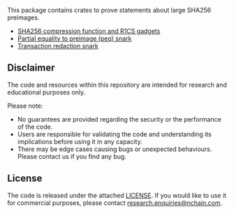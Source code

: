 
This package contains crates to prove statements about large SHA256 preimages.

- [SHA256 compression function and R1CS gadgets](./crates/sha256-cf/README.md)
- [Partial equality to preimage (peq) snark](./crates/peqpreimage-snark/README.md)
- [Transaction redaction snark](./crates/txredaction-snark/README.md)

## Disclaimer
The code and resources within this repository are intended for research and educational purposes only.

Please note:
- No guarantees are provided regarding the security or the performance of the code.
- Users are responsible for validating the code and understanding its implications before using it in any capacity.
- There may be edge cases causing bugs or unexpected behaviours. Please contact us if you find any bug. 

## License
The code is released under the attached [LICENSE](./LICENSE.txt). If you would like to use it for commercial purposes, please contact research.enquiries@nchain.com.

